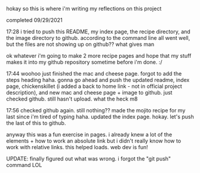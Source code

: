 hokay so this is where i'm writing my reflections on this project

completed 09/29/2021

17:28
i tried to push this README, my index page, the recipe directory, and the image directory to github. according to the command line all went well, but the files are not showing up on github?? what gives man

ok whatever i'm going to make 2 more recipe pages and hope that my stuff makes it into my github repository sometime before i'm done. :/

17:44
woohoo just finished the mac and cheese page. forgot to add the steps heading haha. gonna go ahead and push the updated readme, index page, chickenskillet (i added a back to home link - not in official project description), and new mac and cheese page + image to github.
just checked github. still hasn't upload. what the heck m8

17:56
checked github again. still nothing??
made the mojito recipe for my last since i'm tired of typing haha. updated the index page. hokay. let's push the last of this to github.

anyway this was a fun exercise in pages. i already knew a lot of the elements + how to work an absolute link but i didn't really know how to work with relative links. this helped loads. web dev is fun!

UPDATE: finally figured out what was wrong. i forgot the "git push" command LOL